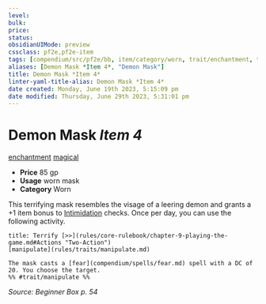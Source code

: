 ```yaml
---
level:
bulk:
price:
status:
obsidianUIMode: preview
cssclass: pf2e,pf2e-item
tags: [compendium/src/pf2e/bb, item/category/worn, trait/enchantment, trait/magical]
aliases: [Demon Mask *Item 4*, "Demon Mask"]
title: Demon Mask *Item 4*
linter-yaml-title-alias: Demon Mask *Item 4*
date created: Monday, June 19th 2023, 5:15:09 pm
date modified: Thursday, June 29th 2023, 5:31:01 pm
---
```


# Demon Mask *Item 4*

[enchantment](rules/traits/enchantment.md) [magical](rules/traits/magical.md)  

- **Price** 85 gp
- **Usage** worn mask
- **Category** Worn

This terrifying mask resembles the visage of a leering demon and grants a +1 item bonus to [Intimidation](compendium/skills.md#Intimidation) checks. Once per day, you can use the following activity.

```ad-embed-ability
title: Terrify [>>](rules/core-rulebook/chapter-9-playing-the-game.md#Actions "Two-Action")
[manipulate](rules/traits/manipulate.md)  

The mask casts a [fear](compendium/spells/fear.md) spell with a DC of 20. You choose the target.  
%% #trait/manipulate %%
```

*Source: Beginner Box p. 54*
